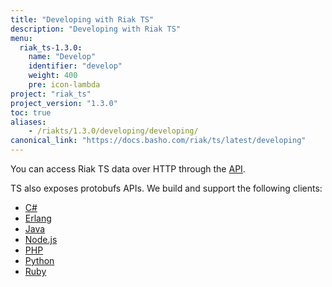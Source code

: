 ```yaml
---
title: "Developing with Riak TS"
description: "Developing with Riak TS"
menu:
  riak_ts-1.3.0:
    name: "Develop"
    identifier: "develop"
    weight: 400
    pre: icon-lambda
project: "riak_ts"
project_version: "1.3.0"
toc: true
aliases:
    - /riakts/1.3.0/developing/developing/
canonical_link: "https://docs.basho.com/riak/ts/latest/developing"
---
```



[erlang]: /riak/ts/1.3.0/developing/erlang
[http]: /riak/ts/1.3.0/developing/http
[java]: /riak/ts/1.3.0/developing/java
[ruby]: /riak/ts/1.3.0/developing/ruby
[python]: /riak/ts/1.3.0/developing/python
[csharp]: /riak/ts/1.3.0/developing/csharp
[nodejs]: /riak/ts/1.3.0/developing/nodejs
[erlang]: /riak/ts/1.3.0/developing/erlang
[php]: /riak/ts/1.3.0/developing/php


You can access Riak TS data over HTTP through the [API][http].

TS also exposes protobufs APIs. We build and support the following clients:

* [C#][csharp]
* [Erlang][erlang]
* [Java][java]
* [Node.js][nodejs]
* [PHP][php]
* [Python][python]
* [Ruby][ruby]